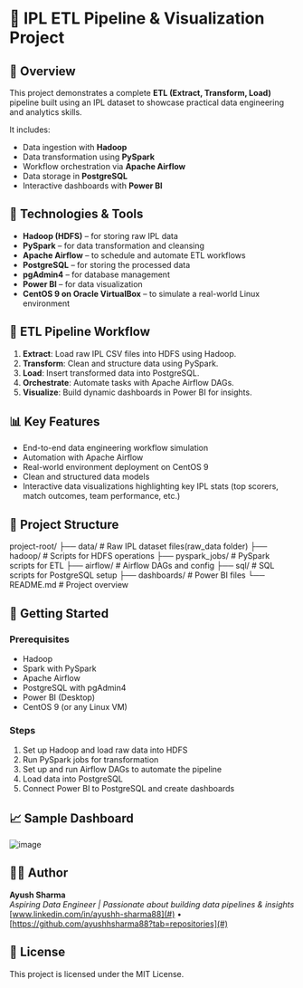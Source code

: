 # 🏏 IPL ETL Pipeline & Visualization Project

## 📌 Overview

This project demonstrates a complete **ETL (Extract, Transform, Load)** pipeline built using an IPL dataset to showcase practical data engineering and analytics skills.

It includes:
- Data ingestion with **Hadoop**
- Data transformation using **PySpark**
- Workflow orchestration via **Apache Airflow**
- Data storage in **PostgreSQL**
- Interactive dashboards with **Power BI**

## 🧰 Technologies & Tools

- **Hadoop (HDFS)** – for storing raw IPL data  
- **PySpark** – for data transformation and cleansing  
- **Apache Airflow** – to schedule and automate ETL workflows  
- **PostgreSQL** – for storing the processed data  
- **pgAdmin4** – for database management  
- **Power BI** – for data visualization  
- **CentOS 9 on Oracle VirtualBox** – to simulate a real-world Linux environment

## 🔄 ETL Pipeline Workflow

1. **Extract**: Load raw IPL CSV files into HDFS using Hadoop.
2. **Transform**: Clean and structure data using PySpark.
3. **Load**: Insert transformed data into PostgreSQL.
4. **Orchestrate**: Automate tasks with Apache Airflow DAGs.
5. **Visualize**: Build dynamic dashboards in Power BI for insights.

## 📊 Key Features

- End-to-end data engineering workflow simulation
- Automation with Apache Airflow
- Real-world environment deployment on CentOS 9
- Clean and structured data models
- Interactive data visualizations highlighting key IPL stats (top scorers, match outcomes, team performance, etc.)

## 📁 Project Structure

project-root/ ├── data/ # Raw IPL dataset files(raw_data folder) ├── hadoop/ # Scripts for HDFS operations ├── pyspark_jobs/ # PySpark scripts for ETL ├── airflow/ # Airflow DAGs and config ├── sql/ # SQL scripts for PostgreSQL setup ├── dashboards/ # Power BI files └── README.md # Project overview


## 🚀 Getting Started

### Prerequisites

- Hadoop
- Spark with PySpark
- Apache Airflow
- PostgreSQL with pgAdmin4
- Power BI (Desktop)
- CentOS 9 (or any Linux VM)

### Steps

1. Set up Hadoop and load raw data into HDFS
2. Run PySpark jobs for transformation
3. Set up and run Airflow DAGs to automate the pipeline
4. Load data into PostgreSQL
5. Connect Power BI to PostgreSQL and create dashboards

## 📈 Sample Dashboard

![image](https://github.com/user-attachments/assets/a6347b60-1a35-4bf4-8aba-93f90086d33c)


## 🧑‍💻 Author

**Ayush Sharma**  
*Aspiring Data Engineer | Passionate about building data pipelines & insights*  
[www.linkedin.com/in/ayushh-sharma88](#) • [https://github.com/ayushhsharma88?tab=repositories](#)

## 📄 License

This project is licensed under the MIT License.
